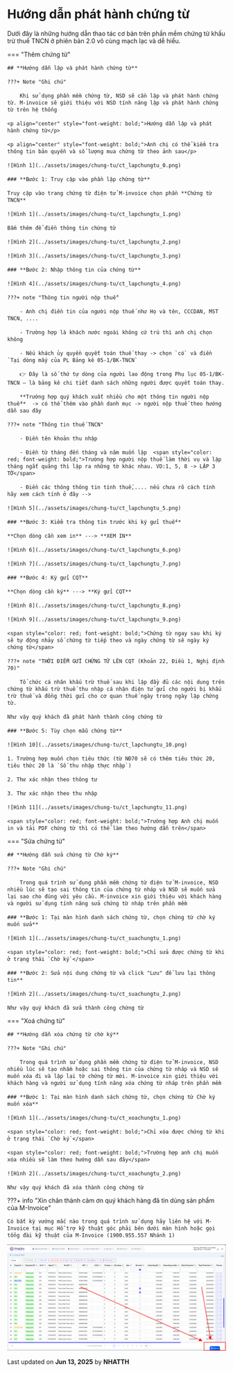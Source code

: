 # **Hướng dẫn phát hành chứng từ**

Dưới đây là những hướng dẫn thao tác cơ bản trên phần mềm chứng từ khấu trừ thuế TNCN ở phiên bản 2.0 vô cùng mạch lạc và dễ hiểu.

=== "Thêm chứng từ"

    ## **Hướng dẫn lập và phát hành chứng từ**

    ???+ Note "Ghi chú"

        Khi sử dụng phần mềm chứng từ, NSD sẽ cần lập và phát hành chứng từ. M-invoice sẽ giới thiệu với NSD tính năng lập và phát hành chứng từ trên hệ thống

    <p align="center" style="font-weight: bold;">Hướng dẫn lập và phát hành chứng từ</p>

    <p align="center" style="font-weight: bold;">Anh chị có thể kiểm tra thông tin bản quyền và số lượng mua chứng từ theo ảnh sau</p>

    ![Hình 1](../assets/images/chung-tu/ct_lapchungtu_0.png)

    ### **Bước 1: Truy cập vào phần lập chứng từ**

    Truy cập vào trang chứng từ điện tử M-invoice chọn phần **Chứng từ TNCN**

    ![Hình 1](../assets/images/chung-tu/ct_lapchungtu_1.png)

    Bấm thêm để điền thông tin chứng từ

    ![Hình 2](../assets/images/chung-tu/ct_lapchungtu_2.png)

    ![Hình 3](../assets/images/chung-tu/ct_lapchungtu_3.png)

    ### **Bước 2: Nhập thông tin của chứng từ**

    ![Hình 4](../assets/images/chung-tu/ct_lapchungtu_4.png)

    ???+ note "Thông tin người nộp thuế"

        - Anh chị điền tin của người nộp thuế như Họ và tên, CCCDAN, MST TNCN, ....

        - Trường hợp là khách nước ngoài không cứ trú thì anh chị chọn không

        - Nếu khách ủy quyền quyết toán thuế thay -> chọn `có` và điền `Tại dòng mấy của PL Bảng kê 05-1/BK-TNCN`

        👉 Đây là số thứ tự dòng của người lao động trong Phụ lục 05-1/BK-TNCN – là bảng kê chi tiết danh sách những người được quyết toán thay.

        **Trường hợp quý khách xuất nhiều cho một thông tin người nộp thuế**  -> có thể thêm vào phần danh mục -> người nộp thuế theo hướng dẫn sau đây

    ???+ note "Thông tin thuế TNCN"

        - Điền tên khoản thu nhập

        - Điền từ tháng đến tháng và năm muốn lập  <span style="color: red; font-weight: bold;">Trường hợp người nộp thuế làm thời vụ và lập tháng ngắt quãng thì lập ra những tờ khác nhau. VD:1, 5, 8 -> LẬP 3 TỜ</span>

        - Điền các thông thông tin tính thuế,.... nếu chưa rõ cách tính hãy xem cách tính ở đây -->

    ![Hình 5](../assets/images/chung-tu/ct_lapchungtu_5.png)

    ### **Bước 3: Kiểm tra thông tin trước khi ký gửi thuế**

    **Chọn dòng cần xem in** ---> **XEM IN**

    ![Hình 6](../assets/images/chung-tu/ct_lapchungtu_6.png)

    ![Hình 7](../assets/images/chung-tu/ct_lapchungtu_7.png)

    ### **Bước 4: Ký gửi CQT**

    **Chọn dòng cần ký** ---> **Ký gửi CQT**

    ![Hình 8](../assets/images/chung-tu/ct_lapchungtu_8.png)

    ![Hình 9](../assets/images/chung-tu/ct_lapchungtu_9.png)

    <span style="color: red; font-weight: bold;">Chứng từ ngay sau khi ký sẽ tự động nhảy số chứng từ tiếp theo và ngày chứng từ sẽ ngày ký chứng từ</span>

    ???+ note "THỜI ĐIỂM GỬI CHỨNG TỪ LÊN CQT (Khoản 22, Điều 1, Nghị định 70)"

        Tổ chức cá nhân khấu trừ thuế sau khi lập đầy đủ các nội dung trên chứng từ khấu trừ thuế thu nhập cá nhận điện tử gửi cho người bị khấu trừ thuế và đồng thời gửi cho cơ quan thuế ngày trong ngày lập chứng từ.

    Như vậy quý khách đã phát hành thành công chứng từ

    ### **Bước 5: Tùy chọn mẫu chứng từ**

    ![Hình 10](../assets/images/chung-tu/ct_lapchungtu_10.png)

    1. Trường hợp muốn chọn tiêu thức (từ NĐ70 sẽ có thêm tiêu thức 20, tiêu thức 20 là `Số thu nhập thực nhập`)

    2. Thư xác nhận theo thông tư

    3. Thư xác nhận theo thu nhập

    ![Hình 11](../assets/images/chung-tu/ct_lapchungtu_11.png)

    <span style="color: red; font-weight: bold;">Trường hợp Anh chị muốn in và tải PDF chứng từ thì có thể làm theo hướng dẫn trên</span>

=== "Sửa chứng từ"

    ## **Hướng dẫn sửa chứng từ Chờ ký**

    ???+ Note "Ghi chú"

        Trong quá trình sử dụng phần mềm chứng từ điện tử M-invoice, NSD nhiều lúc sẽ tạo sai thông tin của chứng từ nháp và NSD sẽ muốn sửa lại sao cho đúng với yêu cầu. M-invoice xin giới thiệu với khách hàng và người sử dụng tính năng sửa chứng từ nháp trên phần mềm

    ### **Bước 1: Tại màn hình danh sách chứng từ, chọn chứng từ chờ ký muốn sửa**

    ![Hình 1](../assets/images/chung-tu/ct_suachungtu_1.png)

    <span style="color: red; font-weight: bold;">Chỉ sửa được chứng từ khi ở trạng thái `Chờ ký`</span>

    ### **Bước 2: Sửa nội dung chứng từ và click "Lưu" để lưu lại thông tin**

    ![Hình 2](../assets/images/chung-tu/ct_suachungtu_2.png)

    Như vậy quý khách đã sửa thành công chứng từ

=== "Xoá chứng từ"

    ## **Hướng dẫn xóa chứng từ chờ ký**

    ???+ Note "Ghi chú"

        Trong quá trình sử dụng phần mềm chứng từ điện tử M-invoice, NSD nhiều lúc sẽ tạo nhầm hoặc sai thông tin của chứng từ nháp và NSD sẽ muốn xóa đi và lập lại tờ chứng từ mới. M-invoice xin giới thiệu với khách hàng và người sử dụng tính năng xóa chứng từ nháp trên phần mềm

    ### **Bước 1: Tại màn hình danh sách chứng từ, chọn chứng từ Chờ ký muốn xóa**

    ![Hình 1](../assets/images/chung-tu/ct_xoachungtu_1.png)

    <span style="color: red; font-weight: bold;">Chỉ xóa được chứng từ khi ở trạng thái `Chờ ký`</span>

    <span style="color: red; font-weight: bold;">Trường hợp anh chị muốn xóa nhiều sẽ làm theo hướng dẫn sau đây</span>

    ![Hình 2](../assets/images/chung-tu/ct_xoachungtu_2.png)

    Như vậy quý khách đã xóa thành công chứng từ

???+ info "Xin chân thành cảm ơn quý khách hàng đã tin dùng sản phẩm của M-Invoice"

    Có bất kỳ vướng mắc nào trong quá trình sử dụng hãy liên hệ với M-Invoice tại mục Hỗ trợ kỹ thuật góc phải bên dưới màn hình hoặc gọi tổng đài kỹ thuật của M-Invoice (1900.955.557 Nhánh 1)

![Hình 11](../assets/images/chung-tu/hotro.png)

<div class="last-updated">Last updated on <strong>Jun 13, 2025</strong> by <strong>NHATTH</strong></div>
